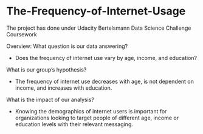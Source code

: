 # The-Frequency-of-Internet-Usage

The project has done under Udacity Bertelsmann Data Science Challenge Coursework

Overview:
What question is our data answering?
- Does the frequency of internet use vary by age, income, and education?

What is our group’s hypothesis?
- The frequency of internet use decreases with age, is not dependent on income, and increases with education.

What is the impact of our analysis?
- Knowing the demographics of internet users is important for organizations looking to target people of different age, income or education levels with their relevant messaging.
